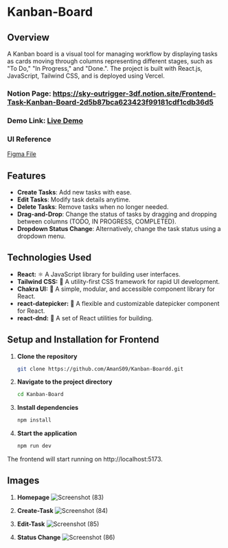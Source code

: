 # Kanban-Board

## Overview

 A Kanban board is a visual tool for managing workflow by displaying tasks as cards moving through columns representing different stages, such as "To Do," "In Progress," and "Done.". The project is built with React.js, JavaScript, Tailwind CSS, and is deployed using Vercel.

### Notion Page: https://sky-outrigger-3df.notion.site/Frontend-Task-Kanban-Board-2d5b87bca623423f99181cdf1cdb36d5

### Demo Link: [Live Demo](https://kanbann-board.vercel.app/)

### UI Reference
[Figma File](https://www.figma.com/design/LvIrJ2fcRNabf8UHMjBHJW/Front-End-Task?node-id=0-1&node-type=CANVAS&t=FsM3zcjq2IXdSHWn-0)



## Features

- **Create Tasks**: Add new tasks with ease.
- **Edit Tasks**: Modify task details anytime.
- **Delete Tasks**: Remove tasks when no longer needed.
- **Drag-and-Drop**: Change the status of tasks by dragging and dropping between columns (TODO, IN PROGRESS, COMPLETED).
- **Dropdown Status Change**: Alternatively, change the task status using a dropdown menu.



## Technologies Used

- **React:** ⚛️ A JavaScript library for building user interfaces.
- **Tailwind CSS:** 🎨 A utility-first CSS framework for rapid UI development.
- **Chakra UI:** 💎 A simple, modular, and accessible component library for React.
- **react-datepicker:** 📅 A flexible and customizable datepicker component for React.
- **react-dnd:** 🎯 A set of React utilities for building.


## Setup and Installation for Frontend

1. **Clone the repository**
    ```bash
    git clone https://github.com/AmanS09/Kanban-Boardd.git
2. **Navigate to the project directory**

    ```bash
    cd Kanban-Board
3. **Install dependencies**

    ```bash
    npm install 
4. **Start the application**

    ```bash
    npm run dev
    
The frontend will start running on http://localhost:5173. 


## Images

1. **Homepage**
![Screenshot (83)](https://github.com/user-attachments/assets/e5f64b46-071f-4218-be13-95d4a15886dc)

3. **Create-Task**
![Screenshot (84)](https://github.com/user-attachments/assets/b1e7bb82-1bd8-4246-bf95-899fbf34ebe6)

4. **Edit-Task**
![Screenshot (85)](https://github.com/user-attachments/assets/27e2188d-31f1-4900-9154-b25a1a5e3adb)

6. **Status Change**
![Screenshot (86)](https://github.com/user-attachments/assets/b320f3fd-2640-4277-96ff-a8bafe306822)
